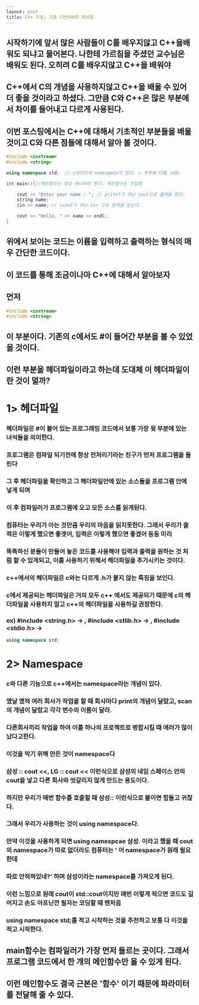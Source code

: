 ```yaml
---
layout: post
title: C++ 기초; 기존 C언어와의 차이점
---
```

## 시작하기에 앞서 많은 사람들이 C를 배우지않고 C++을배워도 되냐고 물어본다. 나한테 가르침을 주셨던 교수님은 배워도 된다. 오히려 C를 배우지않고 C++을 배워야 
## C++에서 C의 개념을 사용하지않고 C++을 배울 수 있어 더 좋을 것이라고 하셨다. 그만큼 C와 C++은 많은 부분에서 차이를 들어내고 다르게 사용된다.
## 이번 포스팅에서는 C++에 대해서 기초적인 부분들을 배울 것이고 C와 다른 점들에 대해서 알아 볼 것이다.

```C++
#include <iostream> 
#include <string> 

using namespace std;  // c와다르게 namespace가 있다. < 추후에 다룰 내용>

int main(){//메인함수는 항상 하나여야 한다. 메인함수는 진입점 

    cout << "Enter your name : "; // pritnf가 아닌 cout으로 출력을 한다.
    string name;
    cin >> name; // scanf가 아닌 cin 으로 입력을 받는다.

    cout << "Hello, " << name << endl;
}
```
## 위에서 보이는 코드는 이름을 입력하고 출력하는 형식의 매우 간단한 코드이다.
## 이 코드를 통해 조금이나마 C++에 대해서 알아보자

## 먼저
```C++
#include <iostream>
#include <string>
```
## 이 부분이다. 기존의 c에서도 #이 들어간 부분을 볼 수 있었을 것이다.
## 이런 부분을 헤더파일이라고 하는데 도대체 이 헤더파일이란 것이 멀까?
# 1> 헤더파일
### 헤더파일은 #이 붙어 있는 프로그래밍 코드에서 보통 가장 윗 부분에 있는 녀석들을 의미한다.
### 프로그램은 컴파일 되기전에 항상 전처리기라는 친구가 먼저 프로그램을 들린다
### 그 후 헤더파일을 확인하고 그 헤더파일안에 있는 소스들을 프로그램 안에 넣게 되며
### 이 후 컴파일러가 프로그램에 오고 모든 소스를 읽게된다.
### 컴퓨터는 우리가 아는 것만큼 우리의 마음을 읽지못한다. 그래서 우리가 출력은 이렇게 했으면 좋겟어, 입력은 이렇게 했으면 좋겠어 등등 미리 
### 똑똑하신 분들이 만들어 놓은 코드를 사용해야 입력과 출력을 원하는 것 처럼 할 수 있게되고, 이를 사용하기 위해서 헤더파일을 추가시키는 것이다.
### c++에서의 헤더파일은 c와는 다르게 .h가 붙지 않는 특징을 보인다.
### c에서 제공되는 헤더파일은 거의 모두 c++ 에서도 제공되기 때문에 c의 헤더파일을 사용하지 말고 c++의 헤더파일을 사용하길 권장한다.
### ex) #include <string.h> -> <cstring>, #include <stlib.h> -> <cstdlib> , #include <stdio.h> -> <cstdio>

```C++
using namespace std;
```
# 2> Namespace
### c와 다른 기능으로 c++에서는 namespace라는 개념이 있다.
### 옜날 옜적 여러 회사가 작업을 할 때 회사마다 print의 개념이 달랐고, scan의 개념이 달랐고 각각 변수의 이름이 달라.
### 다른회사끼리 작업을 하여 이를 하나의 프로젝트로 병합시킬 때 에러가 많이 났다고한다.
### 이것을 막기 위해 만든 것이 namespace다
### 삼성 :: cout <<,  LG :: cout << 이런식으로 삼성의 네임 스페이스 안의 cout을 넣고 다른 회사와 엇갈리지 않게 만드는 용도이다.
### 하지만 우리가 매번 함수를 호출할 때 삼성:: 이런식으로 붙이면 힘들고 귀찮다.
### 그래서 우리가 사용하는 것이 using namespace다.
### 만약 이것을 사용하게 되면 using namespcae 삼성. 이라고 했을 때 cout 의 namespace가 따로 없더라도 컴퓨터는 ' 어 namespace가 원래 필요한데
### 따로 안적혀있네?' 하며 삼성이라는 namespace를 가져오게 된다.
### 이런 느낌으로 원래 cout이 std::cout이지만 매번 이렇게 적으면 코드도 길어지고 손도 아프닌깐 필자는 코딩할 때 맨처음
### using namespace std;를 적고 시작하는 것을 추천하고 보통 다 이것을 적고 시작한다. 

## main함수는 컴파일러가 가장 먼저 들르는 곳이다. 그래서 프로그램 코드에서 한 개의 메인함수만 올 수 있게 된다.
## 이런 메인함수도 결국 근본은 '함수' 이기 때문에 파라미터를 전달해 줄 수 있다.
